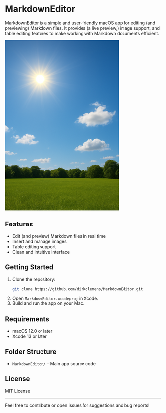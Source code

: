 # MarkdownEditor

MarkdownEditor is a simple and user-friendly macOS app for editing (and previewing) Markdown files. It provides (a live preview,) image support, and table editing features to make working with Markdown documents efficient.

![screenshot](images/screenshot.png)

## Features
- Edit (and preview) Markdown files in real time
- Insert and manage images
- Table editing support
- Clean and intuitive interface

## Getting Started
1. Clone the repository:
   ```bash
   git clone https://github.com/dirkclemens/MarkdownEditor.git
   ```
2. Open `MarkdownEditor.xcodeproj` in Xcode.
3. Build and run the app on your Mac.

## Requirements
- macOS 12.0 or later
- Xcode 13 or later

## Folder Structure
- `MarkdownEditor/` – Main app source code

## License
MIT License

---

Feel free to contribute or open issues for suggestions and bug reports!
